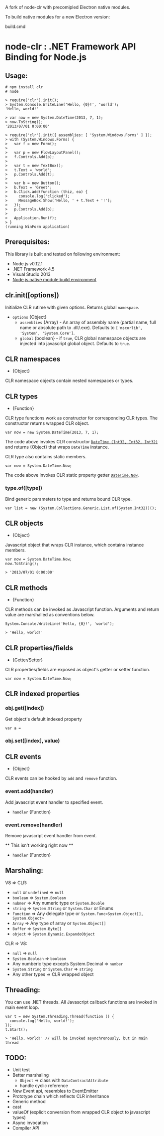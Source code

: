 A fork of node-clr with precomipled Electron native modules.

To build native modules for a new Electron version:

build.cmd <electron version>

# node-clr : .NET Framework API Binding for Node.js

## Usage:
	# npm install clr
	# node
	
	> require('clr').init();
	> System.Console.WriteLine('Hello, {0}!', 'world');
	'Hello, world!'

	> var now = new System.DateTime(2013, 7, 1);
	> now.ToString();
	'2013/07/01 0:00:00'

	> require('clr').init({ assemblies: [ 'System.Windows.Forms' ] });
	> with (System.Windows.Forms) {
	>   var f = new Form();
	>   
	>   var p = new FlowLayoutPanel();
	>   f.Controls.Add(p);
	>   
	>   var t = new TextBox();
	>   t.Text = 'world';
	>   p.Controls.Add(t);
	>   
	>   var b = new Button();
	>   b.Text = 'Greet';
	>   b.Click.add(function (thiz, ea) {
	>     console.log('clicked');
	>     MessageBox.Show('Hello, ' + t.Text + '!');
	>   });
	>   p.Controls.Add(b);
	> 
	>   Application.Run(f);
	> }
	(running WinForm application)


## Prerequisites:

This library is built and tested on following environment:

- Node.js v0.12.1
- .NET Framework 4.5
- Visual Studio 2013
- [Node.js native module build environment](https://github.com/TooTallNate/node-gyp)


## clr.init([options])

Initialize CLR rutime with given options. Returns global `namespace`.

- `options` {Object}
	- `assemblies` {Array} - An array of assembly name (partial name, full name or absolute path to .dll/.exe).
	  Defaults to `['mscorlib', 'System', 'System.Core']`.
	- `global` {boolean} - if `true`, CLR global namespace objects are injected into javascript global object.
	  Defaults to `true`.


## CLR namespaces

- {Object}

CLR namespace objects contain nested namespaces or types.


## CLR types

- {Function}

CLR type functions work as constructor for corresponding CLR types.
The constructor returns wrapped CLR object.

	var now = new System.DateTime(2013, 7, 1);

The code above invokes CLR constructor [`DateTime (Int32, Int32, Int32)`](http://msdn.microsoft.com/ja-jp/library/xcfzdy4x.aspx)
and returns {Object} that wraps `DateTime` instance.


CLR type also contains static members.

	var now = System.DateTime.Now;

The code above invokes CLR static property getter [`DateTime.Now`](http://msdn.microsoft.com/ja-jp/library/system.datetime.now.aspx).


### type.of([type])

Bind generic parameters to type and returns bound CLR type.

	var list = new (System.Collections.Generic.List.of(System.Int32))();


## CLR objects

- {Object}

Javascript object that wraps CLR instance, which contains instance members.

	var now = System.DateTime.Now;
	now.ToString();
	
	> '2013/07/01 0:00:00'


## CLR methods

- {Function}

CLR methods can be invoked as Javascript function. Arguments and return value are marshalled as conventions below.

	System.Console.WriteLine('Hello, {0}!', 'world');
	
	> 'Hello, world!'

## CLR properties/fields

- {Getter/Setter}

CLR properties/fields are exposed as object's getter or setter function.

	var now = System.DateTime.Now;


## CLR indexed properties

### obj.get([index])

Get object's default indexed property

	var a = 

### obj.set([index], value)


## CLR events

- {Object}

CLR events can be hooked by `add` and `remove` function.


### event.add(handler)

Add javascript event handler to specified event.

- `handler` {Function}


### event.remove(handler)

Remove javascript event handler from event.

** This isn't working right now **

- `handler` {Function}


## Marshaling:

V8 => CLR:

- `null` or `undefined` => `null`
- `boolean` => `System.Boolean`
- `nubmer` => Any numeric type or `System.Double`
- `string` => `System.String` or `System.Char` or Enums
- `Function` => Any delegate type or `System.Func<System.Object[], System.Object>`
- `Array` => Any type of array or `System.Object[]`
- `Buffer` => `System.Byte[]`
- `object` => `System.Dynamic.ExpandoObject`

CLR => V8:

- `null` => `null`
- `System.Boolean` => `boolean`
- Any numberic type excepts System.Decimal => `number`
- `System.String` or `System.Char` => `string`
- Any other types => CLR wrapped object


## Threading:

You can use .NET threads. All Javascript callback functions are invoked in main event loop.

	var t = new System.Threading.Thread(function () {
	  console.log('Hello, world!');
	});
	t.Start();
	
	> 'Hello, world!' // will be invoked asynchronously, but in main thread


## TODO:
- Unit test
- Better marshaling
  - `Object` => class with `DataContractAttribute`
  - handle cyclic reference
- New Event api, resembles to EventEmitter
- Prototype chain which reflects CLR inheritance
- Generic method
- cast
- valueOf (explicit conversion from wrapped CLR object to javascript types)
- Async invocation
- Compiler API

